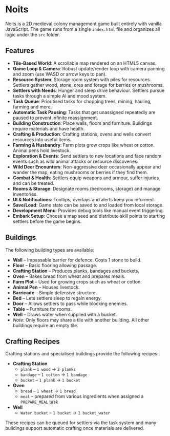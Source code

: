 # Noits

Noits is a 2D medieval colony management game built entirely with vanilla JavaScript. The game runs from a single `index.html` file and organizes all logic under the `src` folder.

## Features
- **Tile-Based World**: A scrollable map rendered on an HTML5 canvas.
- **Game Loop & Camera**: Robust update/render loop with camera panning and zoom (use WASD or arrow keys to pan).
- **Resource System**: Storage room system with piles for resources. Settlers gather wood, stone, ores and forage for berries or mushrooms.
- **Settlers with Needs**: Hunger and sleep drive behaviour. Settlers pursue tasks through a simple AI and mood system.
- **Task Queue**: Prioritised tasks for chopping trees, mining, hauling, farming and more.
- **Automatic Task Pausing**: Tasks that get unassigned repeatedly are paused to prevent infinite reassignment.
- **Building Construction**: Place walls, floors and furniture. Buildings require materials and have health.
- **Crafting & Production**: Crafting stations, ovens and wells convert resources into useful items.
- **Farming & Husbandry**: Farm plots grow crops like wheat or cotton. Animal pens hold livestock.
- **Exploration & Events**: Send settlers to new locations and face random events such as wild animal attacks or resource discoveries.
- **Wild Deer Encounters**: Non-aggressive deer occasionally appear and wander the map, eating mushrooms or berries if they find them.
- **Combat & Health**: Settlers equip weapons and armour, suffer injuries and can be treated.
- **Rooms & Storage**: Designate rooms (bedrooms, storage) and manage inventories.
- **UI & Notifications**: Tooltips, overlays and alerts keep you informed.
- **Save/Load**: Game state can be saved to and loaded from local storage.
- **Development Menu**: Provides debug tools like manual event triggering.
- **Embark Setup**: Choose a map seed and distribute skill points to starting settlers before the game begins.

## Buildings
The following building types are available:
- **Wall** – Impassable barrier for defence. Costs 1 stone to build.
- **Floor** – Basic flooring allowing passage.
- **Crafting Station** – Produces planks, bandages and buckets.
- **Oven** – Bakes bread from wheat and prepares meals.
- **Farm Plot** – Used for growing crops such as wheat or cotton.
- **Animal Pen** – Houses livestock.
- **Barricade** – Simple defensive structure.
- **Bed** – Lets settlers sleep to regain energy.
- **Door** – Allows settlers to pass while blocking enemies.
- **Table** – Furniture for rooms.
- **Well** – Draws water when supplied with a bucket.
- *Note*: Only floors may share a tile with another building. All other buildings require an empty tile.

## Crafting Recipes
Crafting stations and specialised buildings provide the following recipes:
- **Crafting Station**
  - `plank` – `1 wood` → `2 planks`
  - `bandage` – `1 cotton` → `1 bandage`
  - `bucket` – `1 plank` → `1 bucket`
- **Oven**
  - `bread` – `1 wheat` → `1 bread`
  - `meal` – prepared from various ingredients when assigned a `PREPARE_MEAL` task
- **Well**
  - `Water bucket` – `1 bucket` → `1 bucket_water`

These recipes can be queued for settlers via the task system and many buildings support automatic crafting once materials are delivered.
